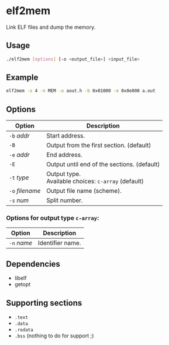 # elf2mem
Link ELF files and dump the memory.

## Usage
```sh
./elf2mem [options] [-o <output_file>] <input_file> 
```

## Example
```sh
elf2mem -s 4 -n MEM -o aout.h -b 0x01000 -e 0x0e000 a.out
```

## Options
| Option          | Description                                            |
| --------------- | ------------------------------------------------------ |
| `-b` _addr_     | Start address.                                         |
| `-B`            | Output from the first section. (default)               |
| `-e` _addr_     | End address.                                           |
| `-E`            | Output until end of the sections. (default)            |
| `-t` _type_     | Output type. <br> Available choices: `c-array` (default) |
| `-o` _filename_ | Output file name (scheme).                             |
| `-s` _num_      | Split number.                                          |

### Options for output type `c-array`:
| Option          | Description                                            |
| --------------- | ------------------------------------------------------ |
| `-n` _name_     | Identifier name.                                       |

## Dependencies
- libelf
- getopt

## Supporting sections
- `.text`
- `.data`
- `.rodata`
- `.bss` (nothing to do for support ;)

